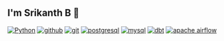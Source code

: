 ## I'm Srikanth B 👋

<a href='https://github.com/srikanthbommakanti' target="_blank"><img alt='Python' src='https://img.shields.io/badge/Python-100000?style=for-the-badge&logo=Python&logoColor=white&labelColor=black&color=black'/></a> <a href='https://github.com/srikanthbommakanti' target="_blank"><img alt='github' src='https://img.shields.io/badge/Github-100000?style=for-the-badge&logo=github&logoColor=EDE9E9&labelColor=020202&color=black'/></a>  <a href='https://github.com/srikanthbommakanti' target="_blank"><img alt='git' src='https://img.shields.io/badge/Git-100000?style=for-the-badge&logo=git&logoColor=EDE9E9&labelColor=020202&color=black'/></a>   <a href='https://github.com/srikanthbommakanti' target="_blank"><img alt='postgresql' src='https://img.shields.io/badge/Postgresql-100000?style=for-the-badge&logo=postgresql&logoColor=EDE9E9&labelColor=020202&color=black'/></a>  <a href='https://github.com/srikanthbommakanti' target="_blank"><img alt='mysql' src='https://img.shields.io/badge/Mysql-100000?style=for-the-badge&logo=mysql&logoColor=EDE9E9&labelColor=020202&color=black'/></a>  <a href='https://github.com/srikanthbommakanti' target="_blank"><img alt='dbt' src='https://img.shields.io/badge/Dbt-100000?style=for-the-badge&logo=dbt&logoColor=EDE9E9&labelColor=020202&color=black'/></a>  <a href='https://github.com/srikanthbommakanti' target="_blank"><img alt='apache airflow' src='https://img.shields.io/badge/Airflow-100000?style=for-the-badge&logo=apache airflow&logoColor=EDE9E9&labelColor=020202&color=black'/></a>  


